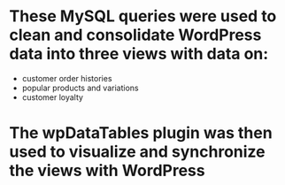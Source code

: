 # These MySQL queries were used to clean and consolidate WordPress data into three views with data on:
<ul>
  <li>customer order histories</li>
  <li>popular products and variations</li>
  <li>customer loyalty</li>
</ul>

# The wpDataTables plugin was then used to visualize and synchronize the views with WordPress
